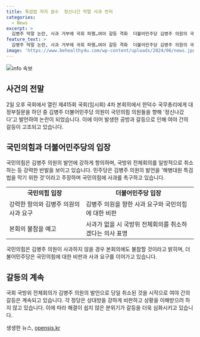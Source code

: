 ```yaml
---
title: 특검법 저지 꼼수  정신나간 막말 사과 먼저
categories:
  - News
excerpt: >
  김병주 막말 논란, 사과 거부에 국회 파행…여야 갈등 격화  더불어민주당 김병주 의원의 국회 발언이 파행을 빚어냈는데, 이에 대한 여야 간 격렬한 공방이 이어지고 있다. 국민의힘은 김 의원의 사과를 요구하며 국방위 회의와 본회의 불참을 밝히고 있는 반면, 더불어민주당은 국민의힘에게 사과를 요구하고 있다. 양당의 입장 차이로 여야 간 갈등이 심화되고 있으며, 해병대원 특검법을 둘러싼 강행 상정과 표결에 대한 강력한 대치가 예상되고 있다.
feature_text: >
  김병주 막말 논란, 사과 거부에 국회 파행…여야 갈등 격화  더불어민주당 김병주 의원의 국회 발언이 파행을 빚어냈는데, 이에 대한 여야 간 격렬한 공방이 이어지고 있다. 국민의힘은 김 의원의 사과를 요구하며 국방위 회의와 본회의 불참을 밝히고 있는 반면, 더불어민주당은 국민의힘에게 사과를 요구하고 있다. 양당의 입장 차이로 여야 간 갈등이 심화되고 있으며, 해병대원 특검법을 둘러싼 강행 상정과 표결에 대한 강력한 대치가 예상되고 있다.
image: 'https://www.behealthy4u.com/wp-content/uploads/2024/06/news.jpg'
---
```


<p><img src="https://www.behealthy4u.com/wp-content/uploads/2024/06/news.jpg" alt="info 속보" /></p>

<h2 data-ke-size="size26">사건의 전말</h2>

<p data-ke-size="size16">2일 오후 국회에서 열린 제415회 국회(임시회) 4차 본회의에서 한덕수 국무총리에게 대정부질문을 하던 중 김병주 더불어민주당 의원이 국민의힘 의원들을 향해 '정신나갔다'고 발언하여 논란이 되었습니다. 이에 이어 발생한 공방과 갈등으로 인해 여야 간의 갈등이 고조되고 있습니다.</p>

<h2 data-ke-size="size26">국민의힘과 더불어민주당의 입장</h2>

<p data-ke-size="size16">국민의힘은 김병주 의원의 발언에 강하게 항의하며, 국방위 전체회의를 일방적으로 취소하는 등 강력한 반발을 보이고 있습니다. 민주당은 김병주 의원의 발언을 '해병대원 특검법을 막기 위한 것'이라고 주장하며 국민의힘에 사과를 촉구하고 있습니다.</p>

<table>
  <tr>
    <td style="text-align: center; height: 17px;"><b>국민의힘 입장</b></td>
    <td style="text-align: center; height: 17px;"><b>더불어민주당 입장</b></td>
  </tr>
  <tr>
    <td>강력한 항의와 김병주 의원의 사과 요구</td>
    <td>김병주 의원을 향한 사과 요구와 국민의힘에 대한 비판</td>
  </tr>
  <tr>
    <td>본회의 불참을 예고</td>
    <td>사과가 없을 시 국방위 전체회의를 취소하겠다는 의사 표명</td>
  </tr>
</table>

<p data-ke-size="size16">국민의힘은 김병주 의원이 사과하지 않을 경우 본회의에도 불참할 것이라고 밝히며, 더불어민주당은 국민의힘에 대한 비판과 사과 요구를 이어가고 있습니다.</p>

<h2 data-ke-size="size26">갈등의 계속</h2>

<p data-ke-size="size16">국회 국방위 전체회의가 김병주 의원의 발언으로 당일 취소된 것을 시작으로 여야 간의 갈등은 계속되고 있습니다. 각 정당은 상대방을 강하게 비판하고 상황을 이해받으려 하지 않고 있습니다. 이에 따라 해결이 쉽지 않은 분위기가 갈등을 더욱 심화시키고 있습니다.</p>
생생한 뉴스, <a href="https://opensis.kr" rel="dofollow">opensis.kr</a>



